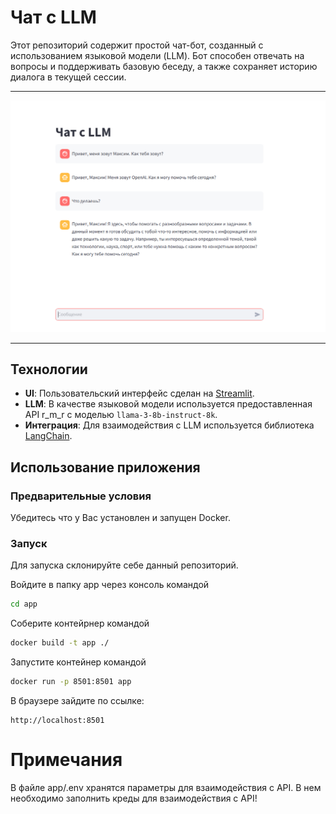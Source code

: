 # Чат с LLM

Этот репозиторий содержит простой чат-бот, созданный с использованием языковой модели (LLM). Бот способен отвечать на вопросы и поддерживать базовую беседу, а также сохраняет историю диалога в текущей сессии.

---

![img.png](src/img.png)

---

## Технологии

- **UI**: Пользовательский интерфейс сделан на [Streamlit](https://streamlit.io/).
- **LLM**: В качестве языковой модели используется предоставленная API r_m_r с моделью `llama-3-8b-instruct-8k`.
- **Интеграция**: Для взаимодействия с LLM используется библиотека [LangChain](https://www.langchain.com/).

## Использование приложения
### Предварительные условия

Убедитесь что у Вас установлен и запущен Docker. 

### Запуск

Для запуска склонируйте себе данный репозиторий.

Войдите в папку app через консоль командой 
~~~ bash
cd app
~~~

Соберите контейрнер командой 
~~~ bash
docker build -t app ./
~~~

Запустите контейнер командой 
~~~ bash
docker run -p 8501:8501 app
~~~

В браузере зайдите по ссылке:
~~~
http://localhost:8501
~~~

# Примечания 

В файле app/.env хранятся параметры для взаимодействия с API.
В нем необходимо заполнить креды для взаимодействия с API!